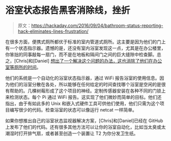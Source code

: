 # 浴室状态报告黑客消除线，挫折

> 原文：<https://hackaday.com/2016/09/04/bathroom-status-reporting-hack-eliminates-lines-frustration/>

在很多方面，便携式厕所都优于标准的室内管道式厕所。这主要是因为他们的门上有一个状态指示器。遗憾的是，还没有室内浴室发现这一点，尤其是在办公楼里，你笨拙的同事敲每一扇门，而不是在地板和隔间门之间的巨大缝隙中检查脚。总之，[Chris]和[Daniel] [想出了一个解决这个问题的办法，这也消除了他们在办公室等厕所的时间](http://engineering.datadoghq.com/restroom-hacks/)。

他们的系统是一个自动化的浴室状态指示器，通过 WiFi 报告浴室的使用信息。因为他们的浴室分散在各处，所以能够在任何给定的时间查找哪个浴室是空闲的是很有帮助的。几棵树莓形成了这个项目的神经。定制传感器安装在各种不同的门锁上来检测状态。每个 Pi 通过 WiFi 报告。这实现了他们微妙而简单的目标。他们还指出，由于有如此多的 Unix 和嵌入式硬件工具可供他们使用，他们只需为这个项目编写很少的代码。检查浴室的状态可以像运行 netcat 一样简单。

如果你想推出自己的浴室状态监视器解决方案，[Chris]和[Daniel]已经在 GitHub 上发布了他们的代码。还有很多其他方法可以让你的浴室自动化，比如当太臭或太潮湿时打开排气扇，或者甚至创造一个装置让 T2 为你分发卫生纸。